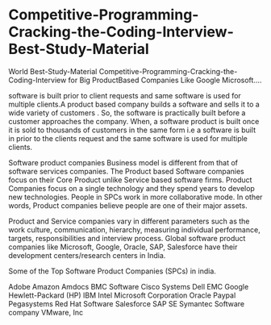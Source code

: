# Competitive-Programming-Cracking-the-Coding-Interview-Best-Study-Material

World Best-Study-Material Competitive-Programming-Cracking-the-Coding-Interview for Big ProductBased Companies Like Google Microsoft....



software is built prior to client requests and same software is used for multiple clients.A product based company builds a software and sells it to a wide variety of customers . So, the software is practically built before a customer approaches the company. When, a software product is built once it is sold to thousands of customers in the same form i.e a software is built in prior to the clients request and the same software is used for multiple clients.

Software product companies Business model is different from that of software services companies. The Product based Software companies focus on their Core Product unlike Service based software firms. Product Companies focus on a single technology and they spend years to develop new technologies. People in SPCs work in more collaborative mode. In other words, Product companies believe people are one of their major assets.

Product and Service companies vary in different parameters such as the work culture, communication, hierarchy, measuring individual performance, targets, responsibilities and interview process. Global software product companies like Microsoft, Google, Oracle, SAP, Salesforce have their development centers/research centers in India.

Some of the Top Software Product Companies (SPCs) in india.

Adobe
Amazon
Amdocs
BMC Software
Cisco Systems
Dell EMC
Google
Hewlett-Packard (HP)
IBM
Intel
Microsoft Corporation
Oracle
Paypal
Pegasystems
Red Hat Software
Salesforce
SAP SE
Symantec Software company
VMware, Inc
